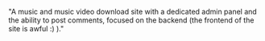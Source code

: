 "A music and music video download site with a dedicated admin panel and the ability to post comments, focused on the backend (the frontend of the site is awful :) )."






